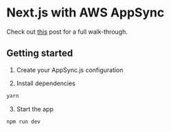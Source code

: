 # Next.js with AWS AppSync
Check out [this](https://medium.com/@dabit3/ssr-graphql-apps-with-next-js-aws-appsync-eaf7fbeb1bde) post for a full walk-through.

## Getting started

1. Create your AppSync.js configuration

2. Install dependencies

```bash
yarn
```

3. Start the app

```bash
npm run dev
```
